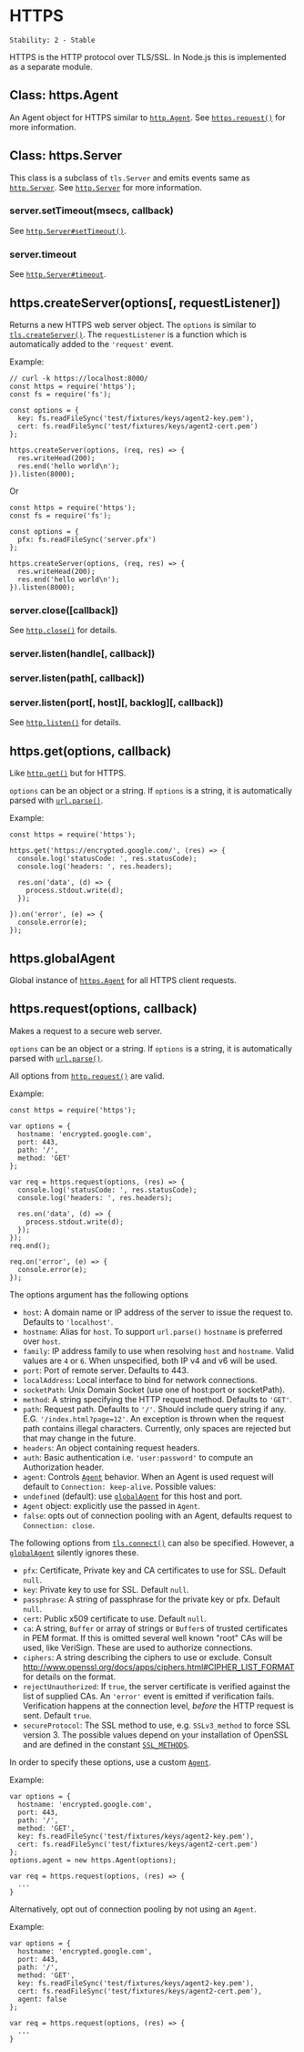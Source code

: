 # HTTPS

    Stability: 2 - Stable

HTTPS is the HTTP protocol over TLS/SSL. In Node.js this is implemented as a
separate module.

## Class: https.Agent

An Agent object for HTTPS similar to [`http.Agent`][].  See [`https.request()`][]
for more information.

## Class: https.Server

This class is a subclass of `tls.Server` and emits events same as
[`http.Server`][]. See [`http.Server`][] for more information.

### server.setTimeout(msecs, callback)

See [`http.Server#setTimeout()`][].

### server.timeout

See [`http.Server#timeout`][].

## https.createServer(options[, requestListener])

Returns a new HTTPS web server object. The `options` is similar to
[`tls.createServer()`][].  The `requestListener` is a function which is
automatically added to the `'request'` event.

Example:

    // curl -k https://localhost:8000/
    const https = require('https');
    const fs = require('fs');

    const options = {
      key: fs.readFileSync('test/fixtures/keys/agent2-key.pem'),
      cert: fs.readFileSync('test/fixtures/keys/agent2-cert.pem')
    };

    https.createServer(options, (req, res) => {
      res.writeHead(200);
      res.end('hello world\n');
    }).listen(8000);

Or

    const https = require('https');
    const fs = require('fs');

    const options = {
      pfx: fs.readFileSync('server.pfx')
    };

    https.createServer(options, (req, res) => {
      res.writeHead(200);
      res.end('hello world\n');
    }).listen(8000);

### server.close([callback])

See [`http.close()`][] for details.

### server.listen(handle[, callback])
### server.listen(path[, callback])
### server.listen(port[, host][, backlog][, callback])

See [`http.listen()`][] for details.

## https.get(options, callback)

Like [`http.get()`][] but for HTTPS.

`options` can be an object or a string. If `options` is a string, it is
automatically parsed with [`url.parse()`][].

Example:

    const https = require('https');

    https.get('https://encrypted.google.com/', (res) => {
      console.log('statusCode: ', res.statusCode);
      console.log('headers: ', res.headers);

      res.on('data', (d) => {
        process.stdout.write(d);
      });

    }).on('error', (e) => {
      console.error(e);
    });

## https.globalAgent

Global instance of [`https.Agent`][] for all HTTPS client requests.

## https.request(options, callback)

Makes a request to a secure web server.

`options` can be an object or a string. If `options` is a string, it is
automatically parsed with [`url.parse()`][].

All options from [`http.request()`][] are valid.

Example:

    const https = require('https');

    var options = {
      hostname: 'encrypted.google.com',
      port: 443,
      path: '/',
      method: 'GET'
    };

    var req = https.request(options, (res) => {
      console.log('statusCode: ', res.statusCode);
      console.log('headers: ', res.headers);

      res.on('data', (d) => {
        process.stdout.write(d);
      });
    });
    req.end();

    req.on('error', (e) => {
      console.error(e);
    });

The options argument has the following options

- `host`: A domain name or IP address of the server to issue the request to.
  Defaults to `'localhost'`.
- `hostname`: Alias for `host`. To support `url.parse()` `hostname` is
  preferred over `host`.
- `family`: IP address family to use when resolving `host` and `hostname`.
  Valid values are `4` or `6`. When unspecified, both IP v4 and v6 will be
  used.
- `port`: Port of remote server. Defaults to 443.
- `localAddress`: Local interface to bind for network connections.
- `socketPath`: Unix Domain Socket (use one of host:port or socketPath).
- `method`: A string specifying the HTTP request method. Defaults to `'GET'`.
- `path`: Request path. Defaults to `'/'`. Should include query string if any.
  E.G. `'/index.html?page=12'`. An exception is thrown when the request path
  contains illegal characters. Currently, only spaces are rejected but that
  may change in the future.
- `headers`: An object containing request headers.
- `auth`: Basic authentication i.e. `'user:password'` to compute an
  Authorization header.
- `agent`: Controls [`Agent`][] behavior. When an Agent is used request will
  default to `Connection: keep-alive`. Possible values:
 - `undefined` (default): use [`globalAgent`][] for this host and port.
 - `Agent` object: explicitly use the passed in `Agent`.
 - `false`: opts out of connection pooling with an Agent, defaults request to
   `Connection: close`.

The following options from [`tls.connect()`][] can also be specified. However, a
[`globalAgent`][] silently ignores these.

- `pfx`: Certificate, Private key and CA certificates to use for SSL. Default `null`.
- `key`: Private key to use for SSL. Default `null`.
- `passphrase`: A string of passphrase for the private key or pfx. Default `null`.
- `cert`: Public x509 certificate to use. Default `null`.
- `ca`: A string, `Buffer` or array of strings or `Buffer`s of trusted
  certificates in PEM format. If this is omitted several well known "root"
  CAs will be used, like VeriSign. These are used to authorize connections.
- `ciphers`: A string describing the ciphers to use or exclude. Consult
  <http://www.openssl.org/docs/apps/ciphers.html#CIPHER_LIST_FORMAT> for
  details on the format.
- `rejectUnauthorized`: If `true`, the server certificate is verified against
  the list of supplied CAs. An `'error'` event is emitted if verification
  fails. Verification happens at the connection level, *before* the HTTP
  request is sent. Default `true`.
- `secureProtocol`: The SSL method to use, e.g. `SSLv3_method` to force
  SSL version 3. The possible values depend on your installation of
  OpenSSL and are defined in the constant [`SSL_METHODS`][].

In order to specify these options, use a custom [`Agent`][].

Example:

    var options = {
      hostname: 'encrypted.google.com',
      port: 443,
      path: '/',
      method: 'GET',
      key: fs.readFileSync('test/fixtures/keys/agent2-key.pem'),
      cert: fs.readFileSync('test/fixtures/keys/agent2-cert.pem')
    };
    options.agent = new https.Agent(options);

    var req = https.request(options, (res) => {
      ...
    }

Alternatively, opt out of connection pooling by not using an `Agent`.

Example:

    var options = {
      hostname: 'encrypted.google.com',
      port: 443,
      path: '/',
      method: 'GET',
      key: fs.readFileSync('test/fixtures/keys/agent2-key.pem'),
      cert: fs.readFileSync('test/fixtures/keys/agent2-cert.pem'),
      agent: false
    };

    var req = https.request(options, (res) => {
      ...
    }

[`Agent`]: #https_class_https_agent
[`globalAgent`]: #https_https_globalagent
[`http.Agent`]: http.html#http_class_http_agent
[`http.close()`]: http.html#http_server_close_callback
[`http.get()`]: http.html#http_http_get_options_callback
[`http.listen()`]: http.html#http_server_listen_port_hostname_backlog_callback
[`http.request()`]: http.html#http_http_request_options_callback
[`http.Server#setTimeout()`]: http.html#http_server_settimeout_msecs_callback
[`http.Server#timeout`]: http.html#http_server_timeout
[`http.Server`]: http.html#http_class_http_server
[`https.Agent`]: #https_class_https_agent
[`https.request()`]: #https_https_request_options_callback
[`SSL_METHODS`]: http://www.openssl.org/docs/ssl/ssl.html#DEALING_WITH_PROTOCOL_METHODS
[`tls.connect()`]: tls.html#tls_tls_connect_options_callback
[`tls.createServer()`]: tls.html#tls_tls_createserver_options_secureconnectionlistener
[`url.parse()`]: url.html#url_url_parse_urlstr_parsequerystring_slashesdenotehost
